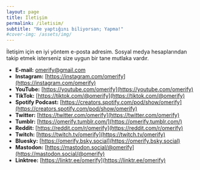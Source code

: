 ```yaml
---
layout: page
title: İletişim
permalink: /iletisim/
subtitle: "Ne yaptığını biliyorsan; Yapma!"
#cover-img: /assets/img/
---
```


İletişim için en iyi yöntem e-posta adresim.
Sosyal medya hesaplarından takip etmek isterseniz size uygun bir tane mutlaka vardır.

- **E-mail:** [omerify@gmail.com](mailto:omerify@gmail.com)
- **Instagram:** [https://instagram.com/omerify](https://instagram.com/omerify)
- **YouTube:** [https://youtube.com/omerify](https://youtube.com/omerify)
- **TikTok:** [https://tiktok.com/@omerify](https://tiktok.com/@omerify)
- **Spotify Podcast:** [https://creators.spotify.com/pod/show/omerify](https://creators.spotify.com/pod/show/omerify)
- **Twitter:** [https://twitter.com/omerify](https://twitter.com/omerify)
- **Tumblr:** [https://omerify.tumblr.com/](https://omerify.tumblr.com/)
- **Reddit:** [https://reddit.com/r/omerify](https://reddit.com/r/omerify)
- **Twitch:** [https://twitch.tv/omerify](https://twitch.tv/omerify)
- **Bluesky:** [https://omerify.bsky.social](https://omerify.bsky.social)
- **Mastodon:** [https://mastodon.social/@omerify](https://mastodon.social/@omerify)
- **Linktree:** [https://linktr.ee/omerify](https://linktr.ee/omerify)